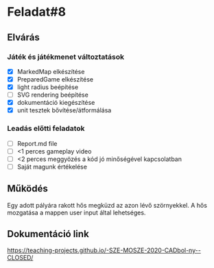 # Feladat#8

## Elvárás

### Játék és játékmenet változtatások
- [x] MarkedMap elkészítése
- [x] PreparedGame elkészítése
- [x] light radius beépítése
- [ ] SVG rendering beépítése
- [x] dokumentáció kiegészítése
- [x] unit tesztek bővítése/átformálása

### Leadás előtti feladatok
- [ ] Report.md file
- [ ] <1 perces gameplay video
- [ ] <2 perces meggyözés a kód jó minőségével kapcsolatban
- [ ] Saját magunk értékelése

## Működés

Egy adott pályára rakott hős megküzd az azon lévő szörnyekkel. 
A hős mozgatása a mappen user input által lehetséges.

## Dokumentáció link

https://teaching-projects.github.io/-SZE-MOSZE-2020-CADbol-ny--CLOSED/


